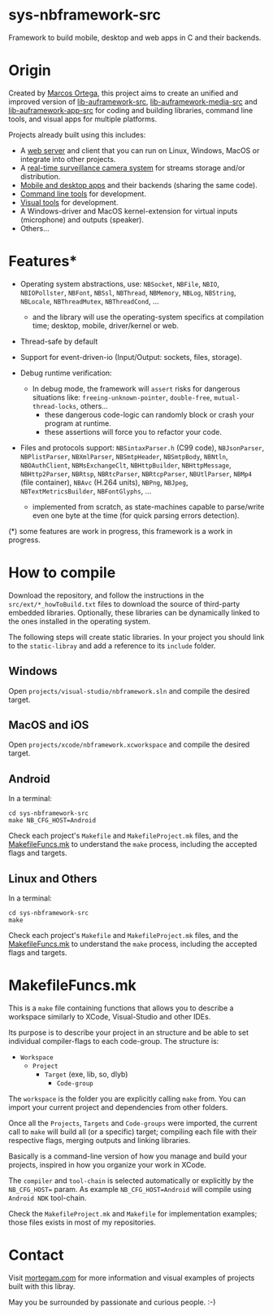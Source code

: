 # sys-nbframework-src

Framework to build mobile, desktop and web apps in C and their backends.

# Origin

Created by [Marcos Ortega](https://mortegam.com/), this project aims to create an unified and improved version of [lib-auframework-src](https://github.com/marcosjom/lib-auframework-src), [lib-auframework-media-src](https://github.com/marcosjom/lib-auframework-media-src) and [lib-auframework-app-src](https://github.com/marcosjom/lib-auframework-app-src) for coding and building libraries, command line tools, and visual apps for multiple platforms.

Projects already built using this includes:

- A [web server](https://github.com/marcosjom/sys-tocatl-webserver-src) and client that you can run on Linux, Windows, MacOS or integrate into other projects.
- A [real-time surveillance camera system](https://github.com/marcosjom/sys-thinstream-src) for streams storage and/or distribution.
- [Mobile and desktop apps](https://mortegam.com/) and their backends (sharing the same code).
- [Command line tools](https://github.com/marcosjom/sys-devtools-src) for development.
- [Visual tools](https://github.com/marcosjom/sys-noteu-src) for development.
- A Windows-driver and MacOS kernel-extension for virtual inputs (microphone) and outputs (speaker).
- Others...

# Features*

- Operating system abstractions, use: `NBSocket`, `NBFile`, `NBIO`, `NBIOPollster`, `NBFont`, `NBSsl`, `NBThread`, `NBMemory`, `NBLog`, `NBString`, `NBLocale`, `NBThreadMutex`, `NBThreadCond`, ...
  - and the library will use the operating-system specifics at compilation time; desktop, mobile, driver/kernel or web.

- Thread-safe by default

- Support for event-driven-io (Input/Output: sockets, files, storage). 

- Debug runtime verification:
  - In debug mode, the framework will `assert` risks for dangerous situations like: `freeing-unknown-pointer`, `double-free`, `mutual-thread-locks`, others...
    - these dangerous code-logic can randomly block or crash your program at runtime.
    - these assertions will force you to refactor your code.

- Files and protocols support: `NBSintaxParser.h` (C99 code), `NBJsonParser`, `NBPlistParser`, `NBXmlParser`, `NBSmtpHeader`, `NBSmtpBody`, `NBNtln`, `NBOAuthClient`, `NBMsExchangeClt`, `NBHttpBuilder`, `NBHttpMessage`, `NBHttp2Parser`, `NBRtsp`, `NBRtcParser`, `NBRtcpParser`, `NBUtlParser`, `NBMp4` (file container), `NBAvc` (H.264 units), `NBPng`, `NBJpeg`, `NBTextMetricsBuilder`, `NBFontGlyphs`, ...
  - implemented from scratch, as state-machines capable to parse/write even one byte at the time (for quick parsing errors detection).

(*) some features are work in progress, this framework is a work in progress.

# How to compile

Download the repository, and follow the instructions in the `src/ext/*_howToBuild.txt` files to download the source of third-party embedded libraries. Optionally, these libraries can be dynamically linked to the ones installed in the operating system.

The following steps will create static libraries. In your project you should link to the `static-libray` and add a reference to its `include` folder.

## Windows

Open `projects/visual-studio/nbframework.sln` and compile the desired target.

## MacOS and iOS

Open `projects/xcode/nbframework.xcworkspace` and compile the desired target.

## Android

In a terminal:

```
cd sys-nbframework-src
make NB_CFG_HOST=Android
```

Check each project's `Makefile` and `MakefileProject.mk` files, and the [MakefileFuncs.mk](https://github.com/marcosjom/sys-nbframework-src?tab=readme-ov-file#makefilefuncsmk) to understand the `make` process, including the accepted flags and targets. 

## Linux and Others

In a terminal:

```
cd sys-nbframework-src
make
```

Check each project's `Makefile` and `MakefileProject.mk` files, and the [MakefileFuncs.mk](https://github.com/marcosjom/sys-nbframework-src?tab=readme-ov-file#makefilefuncsmk) to understand the `make` process, including the accepted flags and targets.

# MakefileFuncs.mk

This is a `make` file containing functions that allows you to describe a workspace similarly to XCode, Visual-Studio and other IDEs.

Its purpose is to describe your project in an structure and be able to set individual compiler-flags to each code-group. The structure is:

- `Workspace`
  - `Project`
    - `Target` (exe, lib, so, dlyb)
      - `Code-group`

The `workspace` is the folder you are explicitly calling `make` from. You can import your current project and dependencies from other folders.

Once all the `Projects`, `Targets` and `Code-groups` were imported, the current call to `make` will build all (or a specific) target; compiling each file with their respective flags, merging outputs and linking libraries.

Basically is a command-line version of how you manage and build your projects, inspired in how you organize your work in XCode.

The `compiler` and `tool-chain` is selected automatically or explicitly by the `NB_CFG_HOST=` param. As example `NB_CFG_HOST=Android` will compile using `Android NDK` tool-chain.

Check the `MakefileProject.mk` and `Makefile` for implementation examples; those files exists in most of my repositories.

# Contact

Visit [mortegam.com](https://mortegam.com/) for more information and visual examples of projects built with this libray.

May you be surrounded by passionate and curious people. :-)
